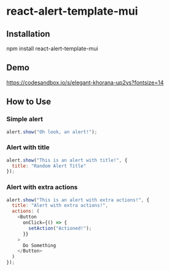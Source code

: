 # react-alert-template-mui

## Installation

npm install react-alert-template-mui

## Demo

https://codesandbox.io/s/elegant-khorana-up2ys?fontsize=14

## How to Use

### Simple alert

```javascript
alert.show("Oh look, an alert!");
```

### Alert with title

```javascript
alert.show("This is an alert with title!", {
  title: "Random Alert Title"
});
```

### Alert with extra actions

```javascript
alert.show("This is an alert with extra actions!", {
  title: "Alert with extra actions!",
  actions: (
    <Button
      onClick={() => {
        setAction("Actioned!");
      }}
    >
      Do Something
    </Button>
  )
});
```
